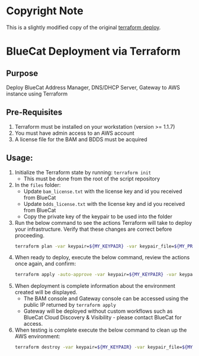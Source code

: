 # Copyright Note
This is a slightly modified copy of the original [terraform deploy](https://github.com/bluecatlabs/terraform_deploy.git).

# BlueCat Deployment via Terraform

## Purpose
Deploy BlueCat Address Manager, DNS/DHCP Server, Gateway to AWS instance using Terraform

## Pre-Requisites
1. Terraform must be installed on your workstation (version >= 1.1.7)
2. You must have admin access to an AWS account
3. A license file for the BAM and BDDS must be acquired

## Usage:

1. Initialize the Terraform state by running:  `terraform init`
   * This must be done from the root of the script repository
4. In the `files` folder:
   *  Update `bam_license.txt` with the license key and id you received from BlueCat
   *  Update `bdds_license.txt` with the license key and id you received from BlueCat
   *  Copy the private key of the keypair to be used into the folder
5. Run the below command to see the actions Terraform will take to deploy your infrastructure. Verify that these changes are correct before proceeding.
    ```sh
    terraform plan -var keypair=${MY_KEYPAIR} -var keypair_file=${MY_PRIVATE_KEY} -var access_key=${AWS_ACCESS_KEY_ID} -var access_secret=${AWS_SECRET_ACCESS_KEY} -var ami_gw=${ANY_AVAILABLE_UBUNTU_AMD64_AMI}
    ```
6. When ready to deploy, execute the below command, review the actions once again, and confirm:
    ```sh
    terraform apply -auto-approve -var keypair=${MY_KEYPAIR} -var keypair_file=${MY_PRIVATE_KEY} -var access_key=${AWS_ACCESS_KEY_ID} -var access_secret=${AWS_SECRET_ACCESS_KEY} -var ami_gw=${ANY_AVAILABLE_UBUNTU_AMD64_AMI}
    ```
7. When deployment is complete information about the environment created will be displayed.
    * The BAM console and Gateway console can be accessed using the public IP returned by `terraform apply`
    * Gateway will be deployed without custom workflows such as BlueCat Cloud Discovery & Visibility - please contact BlueCat for access.
8. When testing is complete execute the below command to clean up the AWS environment:
    ```sh
    terraform destroy -var keypair=${MY_KEYPAIR} -var keypair_file=${MY_PRIVATE_KEY} -var access_key=${AWS_ACCESS_KEY_ID} -var access_secret=${AWS_SECRET_ACCESS_KEY} -var ami_gw=${ANY_AVAILABLE_UBUNTU_AMD64_AMI}
    ```
